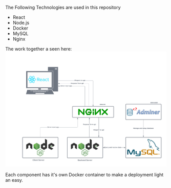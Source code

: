 The Following Technologies are used in this repository
* React
* Node.js
* Docker
* MySQL
* Nginx

The work together a seen here: 
![Architecture of the Project](architecture.png)

Each component has it's own Docker container to make a deployment light an easy.
